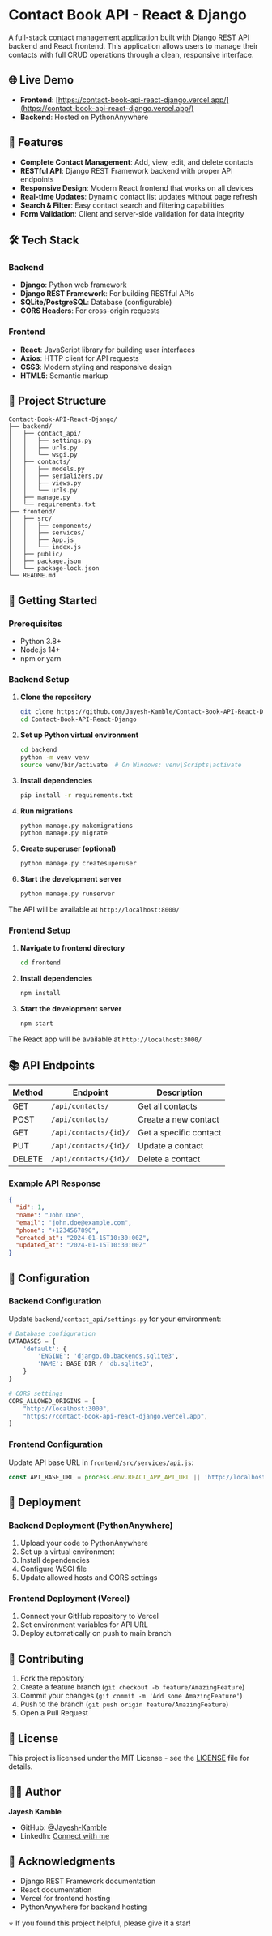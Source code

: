 # Contact Book API - React & Django

A full-stack contact management application built with Django REST API backend and React frontend. This application allows users to manage their contacts with full CRUD operations through a clean, responsive interface.

## 🌐 Live Demo

- **Frontend**: [https://contact-book-api-react-django.vercel.app/](https://contact-book-api-react-django.vercel.app/)
- **Backend**: Hosted on PythonAnywhere

## 🚀 Features

- **Complete Contact Management**: Add, view, edit, and delete contacts  
- **RESTful API**: Django REST Framework backend with proper API endpoints  
- **Responsive Design**: Modern React frontend that works on all devices  
- **Real-time Updates**: Dynamic contact list updates without page refresh  
- **Search & Filter**: Easy contact search and filtering capabilities  
- **Form Validation**: Client and server-side validation for data integrity  

## 🛠️ Tech Stack

### Backend
- **Django**: Python web framework  
- **Django REST Framework**: For building RESTful APIs  
- **SQLite/PostgreSQL**: Database (configurable)  
- **CORS Headers**: For cross-origin requests  

### Frontend
- **React**: JavaScript library for building user interfaces  
- **Axios**: HTTP client for API requests  
- **CSS3**: Modern styling and responsive design  
- **HTML5**: Semantic markup  

## 📁 Project Structure

```
Contact-Book-API-React-Django/
├── backend/
│   ├── contact_api/
│   │   ├── settings.py
│   │   ├── urls.py
│   │   └── wsgi.py
│   ├── contacts/
│   │   ├── models.py
│   │   ├── serializers.py
│   │   ├── views.py
│   │   └── urls.py
│   ├── manage.py
│   └── requirements.txt
├── frontend/
│   ├── src/
│   │   ├── components/
│   │   ├── services/
│   │   ├── App.js
│   │   └── index.js
│   ├── public/
│   ├── package.json
│   └── package-lock.json
└── README.md
```

## 🚀 Getting Started

### Prerequisites

- Python 3.8+  
- Node.js 14+  
- npm or yarn  

### Backend Setup

1. **Clone the repository**
   ```bash
   git clone https://github.com/Jayesh-Kamble/Contact-Book-API-React-Django.git
   cd Contact-Book-API-React-Django
   ```

2. **Set up Python virtual environment**
   ```bash
   cd backend
   python -m venv venv
   source venv/bin/activate  # On Windows: venv\Scripts\activate
   ```

3. **Install dependencies**
   ```bash
   pip install -r requirements.txt
   ```

4. **Run migrations**
   ```bash
   python manage.py makemigrations
   python manage.py migrate
   ```

5. **Create superuser (optional)**
   ```bash
   python manage.py createsuperuser
   ```

6. **Start the development server**
   ```bash
   python manage.py runserver
   ```

The API will be available at `http://localhost:8000/`

### Frontend Setup

1. **Navigate to frontend directory**
   ```bash
   cd frontend
   ```

2. **Install dependencies**
   ```bash
   npm install
   ```

3. **Start the development server**
   ```bash
   npm start
   ```

The React app will be available at `http://localhost:3000/`

## 📚 API Endpoints

| Method | Endpoint | Description |
|--------|----------|-------------|
| GET | `/api/contacts/` | Get all contacts |
| POST | `/api/contacts/` | Create a new contact |
| GET | `/api/contacts/{id}/` | Get a specific contact |
| PUT | `/api/contacts/{id}/` | Update a contact |
| DELETE | `/api/contacts/{id}/` | Delete a contact |

### Example API Response

```json
{
  "id": 1,
  "name": "John Doe",
  "email": "john.doe@example.com",
  "phone": "+1234567890",
  "created_at": "2024-01-15T10:30:00Z",
  "updated_at": "2024-01-15T10:30:00Z"
}
```

## 🔧 Configuration

### Backend Configuration

Update `backend/contact_api/settings.py` for your environment:

```python
# Database configuration
DATABASES = {
    'default': {
        'ENGINE': 'django.db.backends.sqlite3',
        'NAME': BASE_DIR / 'db.sqlite3',
    }
}

# CORS settings
CORS_ALLOWED_ORIGINS = [
    "http://localhost:3000",
    "https://contact-book-api-react-django.vercel.app",
]
```

### Frontend Configuration

Update API base URL in `frontend/src/services/api.js`:

```javascript
const API_BASE_URL = process.env.REACT_APP_API_URL || 'http://localhost:8000/api';
```

## 🚀 Deployment

### Backend Deployment (PythonAnywhere)

1. Upload your code to PythonAnywhere  
2. Set up a virtual environment  
3. Install dependencies  
4. Configure WSGI file  
5. Update allowed hosts and CORS settings  

### Frontend Deployment (Vercel)

1. Connect your GitHub repository to Vercel  
2. Set environment variables for API URL  
3. Deploy automatically on push to main branch  

## 🤝 Contributing

1. Fork the repository  
2. Create a feature branch (`git checkout -b feature/AmazingFeature`)  
3. Commit your changes (`git commit -m 'Add some AmazingFeature'`)  
4. Push to the branch (`git push origin feature/AmazingFeature`)  
5. Open a Pull Request  

## 📝 License

This project is licensed under the MIT License - see the [LICENSE](LICENSE) file for details.

## 👨‍💻 Author

**Jayesh Kamble**  
- GitHub: [@Jayesh-Kamble](https://github.com/Jayesh-Kamble)  
- LinkedIn: [Connect with me](https://www.linkedin.com/in/jayesh-kamble-/)

## 🙏 Acknowledgments

- Django REST Framework documentation  
- React documentation  
- Vercel for frontend hosting  
- PythonAnywhere for backend hosting  

⭐ If you found this project helpful, please give it a star!
